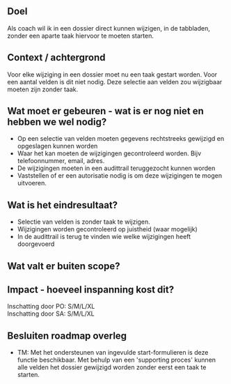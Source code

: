 ## Doel

Als coach wil ik in een dossier direct kunnen wijzigen, in de tabbladen, zonder een aparte taak hiervoor te moeten starten.

## Context / achtergrond

Voor elke wijziging in een dossier moet nu een taak gestart worden. Voor een aantal velden is dit niet nodig. 
Deze selectie aan velden zou wijzigbaar moeten zijn zonder taak.

## Wat moet er gebeuren - wat is er nog niet en hebben we wel nodig?

- Op een selectie van velden moeten gegevens rechtstreeks gewijzigd en opgeslagen kunnen worden
- Waar het kan moeten de wijzigingen gecontroleerd worden. Bijv telefoonnummer, email, adres.
- De wijzigingen moeten in een audittrail teruggezocht kunnen worden
- Vaststellen of er een autorisatie nodig is om deze wijzigingen te mogen uitvoeren.

## Wat is het eindresultaat?

- Selectie van velden is zonder taak te wijzigen.
- Wijzigingen worden gecontroleerd op juistheid (waar mogelijk)
- In de audittrail is terug te vinden wie welke wijzigingen heeft doorgevoerd

## Wat valt er buiten scope?

## Impact - hoeveel inspanning kost dit? 
Inschatting door PO: S/M/L/XL  
Inschatting door SA: S/M/L/XL  

## Besluiten roadmap overleg
- TM: Met het ondersteunen van ingevulde start-formulieren is deze functie beschikbaar. Met behulp van een 'supporting proces' kunnen alle velden het dossier gewijzigd worden zonder eerst een taak te starten.
